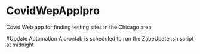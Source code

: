 # CovidWepAppIpro
Covid Web app for finding testing sites in the Chicago area


#Update Automation
A crontab is scheduled to run the ZabeUpater.sh script at midnight
